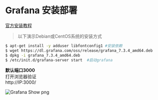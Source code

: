# Grafana 安装部署

[官方安装教程](https://grafana.com/grafana/download)

> 以下演示Debian或CentOS系统的安装方式

~~~bash
$ apt-get install -y adduser libfontconfig1 #安装依赖
$ wget https://dl.grafana.com/oss/release/grafana_7.3.4_amd64.deb
$ dpkg -i grafana_7.3.4_amd64.deb
$ /etc/init.d/grafana-server start  #启动grafana
~~~

**默认端口3000** <br>
打开浏览器验证 <br>
http://IP:3000/ 

![Grafana Show png](http://8.133.161.99/png/prometheus/GrafanaLoginShow.png)
